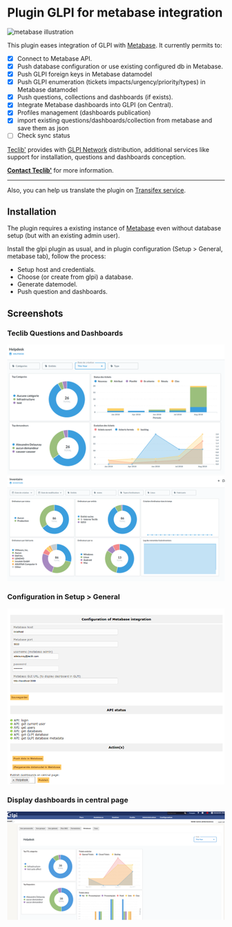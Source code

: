 # Plugin GLPI for metabase integration

![metabase illustration](https://www.metabase.com/images/dashboard.png)

This plugin eases integration of GLPI with [Metabase](https://www.metabase.com/).
It currently permits to:
- [X] Connect to Metabase API.
- [X] Push database configuration or use existing configured db in Metabase.
- [X] Push GLPI foreign keys in Metabase datamodel
- [X] Push GLPI enumeration (tickets impacts/urgency/priority/types) in Metabase datamodel
- [X] Push questions, collections and dashboards (if exists).
- [X] Integrate Metabase dashboards into GLPI (on Central).
- [X] Profiles management (dashboards publication)
- [X] import existing questions/dashboards/collection from metabase and save them as json
- [ ] Check sync status

[Teclib'](http://www.teclib-group.com/) provides with [GLPI Network](https://services.glpi-network.com/) distribution, additional services like support for installation, questions and dashboards conception.

**[Contact Teclib'](https://services.glpi-network.com/)** for more information. 

---

Also, you can help us translate the plugin on [Transifex service](https://www.transifex.com/teclib/glpi-plugin-metabase/).

## Installation

The plugin requires a existing instance of [Metabase](https://www.metabase.com/start/) even without database setup (but with an existing admin user).

Install the glpi plugin as usual, and in plugin configuration (Setup > General, metabase tab), follow the process:

- Setup host and credentials.
- Choose (or create from glpi) a database.
- Generate datemodel.
- Push question and dashboards.

## Screenshots

### Teclib Questions and Dashboards

![Teclib Helpdesk dashboard](screenshots/teclib_helpdesk.png)
![Teclib Assets dashboard](screenshots/teclib_assets.png)

### Configuration in Setup > General

![metabase plugin configuration](screenshots/configuration.png)

### Display dashboards in central page

![central page](screenshots/central.png)
